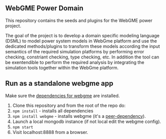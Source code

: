 ## WebGME Power Domain

This repository contains the seeds and plugins for the WebGME power project.

The goal of the project is to develop a domain specific modeling language (DSML) to model power system models in WebGme platform and use the dedicated methods/plugins to transform these models according the input semantics of the required simulation platforms by performing error checking, constriant checking, type checking, etc. In addition the tool can be exentendible to perform the required analysis by integrating the simulation tools together within the WebGme platform. 

## Run as a standalone webgme app
Make sure the [dependencies for webgme](https://github.com/webgme/webgme/blob/master/README.md#dependencies) are installed.
 1. Clone this repository and from the root of the repo do:
 2. `npm install` - installs all dependencies
 3. `npm install webgme` - installs webgme (it's a [peer-dependency](https://nodejs.org/en/blog/npm/peer-dependencies/)).
 4. Launch a local mongodb instance (if not local edit the webgme config).
 5. `npm start`
 6. Visit localhost:8888 from a browser.
